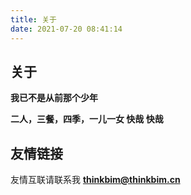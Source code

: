 ```yaml
---
title: 关于
date: 2021-07-20 08:41:14
---
```


## 关于

**我已不是从前那个少年** 

**二人，三餐，四季，一儿一女 快哉 快哉**

## 友情链接

友情互联请联系我 **thinkbim@thinkbim.cn**
